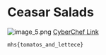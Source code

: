 # Ceasar Salads

![image_5.png](image_5.png)
[CyberChef Link](https://gchq.github.io/CyberChef/#recipe=ROT13(true,true,false,13)&input=enVme2diem5nYmZfbmFxX3lyZ2dycHJ9)

```
mhs{tomatos_and_lettece}
```